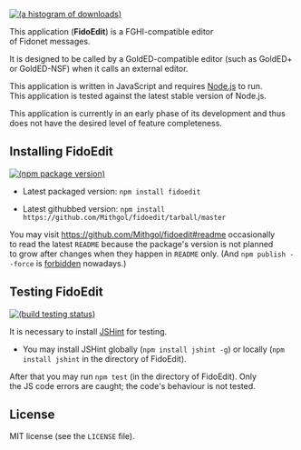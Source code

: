 [![(a histogram of downloads)](https://nodei.co/npm-dl/fidoedit.png?height=3)](https://npmjs.org/package/fidoedit)

This application (**FidoEdit**) is a FGHI-compatible editor of Fidonet messages.

It is designed to be called by a GoldED-compatible editor (such as GoldED+ or GoldED-NSF) when it calls an external editor.

This application is written in JavaScript and requires [Node.js](http://nodejs.org/) to run. This application is tested against the latest stable version of Node.js.

This application is currently in an early phase of its development and thus does not have the desired level of feature completeness.

## Installing FidoEdit

[![(npm package version)](https://nodei.co/npm/fidoedit.png?downloads=true&downloadRank=true)](https://npmjs.org/package/fidoedit)

* Latest packaged version: `npm install fidoedit`

* Latest githubbed version: `npm install https://github.com/Mithgol/fidoedit/tarball/master`

You may visit https://github.com/Mithgol/fidoedit#readme occasionally to read the latest `README` because the package's version is not planned to grow after changes when they happen in `README` only. (And `npm publish --force` is [forbidden](http://blog.npmjs.org/post/77758351673/no-more-npm-publish-f) nowadays.)

## Testing FidoEdit

[![(build testing status)](https://img.shields.io/travis/Mithgol/fidoedit/master.svg?style=plastic)](https://travis-ci.org/Mithgol/fidoedit)

It is necessary to install [JSHint](http://jshint.com/) for testing.

* You may install JSHint globally (`npm install jshint -g`) or locally (`npm install jshint` in the directory of FidoEdit).

After that you may run `npm test` (in the directory of FidoEdit). Only the JS code errors are caught; the code's behaviour is not tested.

## License

MIT license (see the `LICENSE` file).
